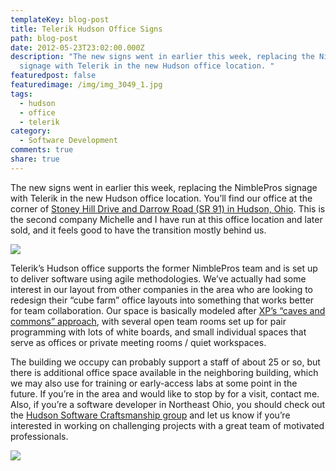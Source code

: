 ```yaml
---
templateKey: blog-post
title: Telerik Hudson Office Signs
path: blog-post
date: 2012-05-23T23:02:00.000Z
description: "The new signs went in earlier this week, replacing the NimblePros
  signage with Telerik in the new Hudson office location. "
featuredpost: false
featuredimage: /img/img_3049_1.jpg
tags:
  - hudson
  - office
  - telerik
category:
  - Software Development
comments: true
share: true
---
```

The new signs went in earlier this week, replacing the NimblePros signage with Telerik in the new Hudson office location. You’ll find our office at the corner of [Stoney Hill Drive and Darrow Road (SR 91) in Hudson, Ohio](http://g.co/maps/v9pmq). This is the second company Michelle and I have run at this office location and later sold, and it feels good to have the transition mostly behind us.

![](/img/img_3049_1.jpg)

Telerik’s Hudson office supports the former NimblePros team and is set up to deliver software using agile methodologies. We’ve actually had some interest in our layout from other companies in the area who are looking to redesign their “cube farm” office layouts into something that works better for team collaboration. Our space is basically modeled after [XP’s “caves and commons” approach](http://c2.com/cgi/wiki?CaveAndCommons), with several open team rooms set up for pair programming with lots of white boards, and small individual spaces that serve as offices or private meeting rooms / quiet workspaces.

The building we occupy can probably support a staff of about 25 or so, but there is additional office space available in the neighboring building, which we may also use for training or early-access labs at some point in the future. If you’re in the area and would like to stop by for a visit, contact me. Also, if you’re a software developer in Northeast Ohio, you should check out the [Hudson Software Craftsmanship group](http://hudsonsc.com/) and let us know if you’re interested in working on challenging projects with a great team of motivated professionals.

![](/img/img_3046_crop_thumb.jpg)